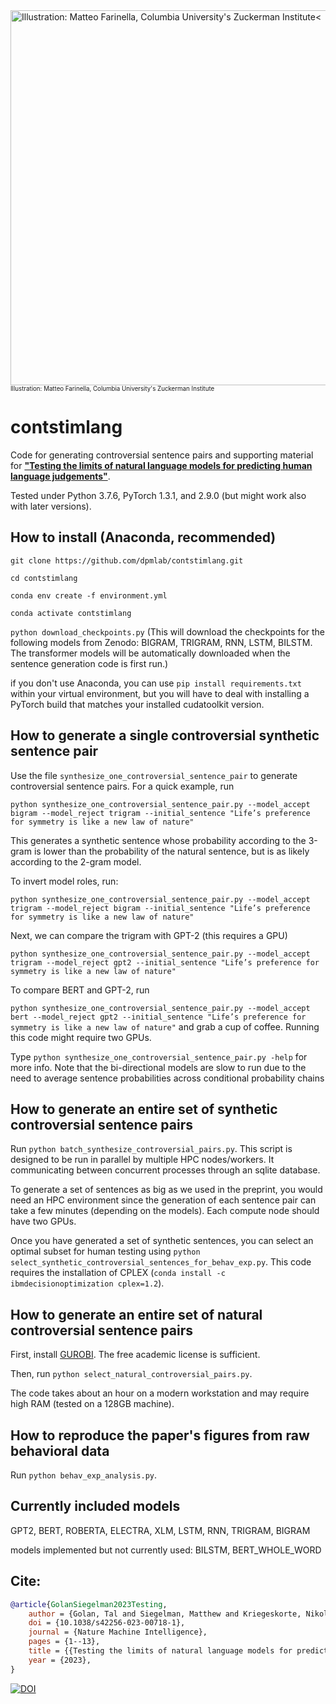 <img src="https://github.com/dpmlab/contstimlang/blob/master/Golan_et_al_Nature_Machine_Intelligence.gif?raw=true" width="600" alt = "Illustration: Matteo Farinella, Columbia University's Zuckerman Institute<">
<sup><sub>Illustration: Matteo Farinella, Columbia University's Zuckerman Institute</sub></sup>

# contstimlang
Code for generating controversial sentence pairs and supporting material for **["Testing the limits of natural language models for predicting human language judgements"](https://doi.org/10.1038/s42256-023-00718-1)**.

Tested under Python 3.7.6, PyTorch 1.3.1, and 2.9.0 (but might work also with later versions).

## How to install (Anaconda, recommended)

```git clone https://github.com/dpmlab/contstimlang.git```

```cd contstimlang```

```conda env create -f environment.yml```

```conda activate contstimlang```

```python download_checkpoints.py```
(This will download the checkpoints for the following models from Zenodo: BIGRAM, TRIGRAM, RNN, LSTM, BILSTM. The transformer models will be automatically downloaded when the sentence generation code is first run.)

if you don't use Anaconda, you can use ```pip install requirements.txt``` within your virtual environment, but you will have to deal with installing a PyTorch build that matches your installed cudatoolkit version.

## How to generate a single controversial synthetic sentence pair
Use the file `synthesize_one_controversial_sentence_pair` to generate controversial sentence pairs. For a quick example, run

```python synthesize_one_controversial_sentence_pair.py --model_accept bigram --model_reject trigram --initial_sentence "Life’s preference for symmetry is like a new law of nature"```

This generates a synthetic sentence whose probability according to the 3-gram is lower than the probability of the natural sentence, but is as likely according to the 2-gram model.

To invert model roles, run:

```python synthesize_one_controversial_sentence_pair.py --model_accept trigram --model_reject bigram --initial_sentence "Life’s preference for symmetry is like a new law of nature"```

Next, we can compare the trigram with GPT-2 (this requires a GPU)

```python synthesize_one_controversial_sentence_pair.py --model_accept trigram --model_reject gpt2 --initial_sentence "Life’s preference for symmetry is like a new law of nature"```

To compare BERT and GPT-2, run 

```python synthesize_one_controversial_sentence_pair.py --model_accept bert --model_reject gpt2 --initial_sentence "Life’s preference for symmetry is like a new law of nature"```
and grab a cup of coffee. Running this code might require two GPUs.

Type `python synthesize_one_controversial_sentence_pair.py -help` for more info. Note that the bi-directional models are slow to run due to the need to average sentence probabilities across conditional probability chains

## How to generate an entire set of synthetic controversial sentence pairs
Run `python batch_synthesize_controversial_pairs.py`. This script is designed to be run in parallel by multiple HPC nodes/workers. It communicating between concurrent processes through an sqlite database.

To generate a set of sentences as big as we used in the preprint, you would need an HPC environment since the generation of each sentence pair can take a few minutes (depending on the models). Each compute node should have two GPUs.

Once you have generated a set of synthetic sentences, you can select an optimal subset for human testing using
`python select_synthetic_controversial_sentences_for_behav_exp.py`. This code requires the installation of CPLEX (`conda install -c ibmdecisionoptimization cplex=1.2`).

## How to generate an entire set of natural controversial sentence pairs
First, install [GUROBI](https://www.gurobi.com/). The free academic license is sufficient.

Then, run `python select_natural_controversial_pairs.py`.

The code takes about an hour on a modern workstation and may require high RAM (tested on a 128GB machine).

## How to reproduce the paper's figures from raw behavioral data
Run `python behav_exp_analysis.py`.

## Currently included models
GPT2, BERT, ROBERTA, ELECTRA, XLM, LSTM, RNN, TRIGRAM, BIGRAM

models implemented but not currently used: BILSTM, BERT_WHOLE_WORD

## Cite:
```bibtex
@article{GolanSiegelman2023Testing,
	author = {Golan, Tal and Siegelman, Matthew and Kriegeskorte, Nikolaus and Baldassano, Christopher},
	doi = {10.1038/s42256-023-00718-1},
	journal = {Nature Machine Intelligence},
	pages = {1--13},
	title = {{Testing the limits of natural language models for predicting human language judgements}},
	year = {2023},
}
```


[![DOI](https://zenodo.org/badge/478651187.svg)](https://zenodo.org/badge/latestdoi/478651187)

